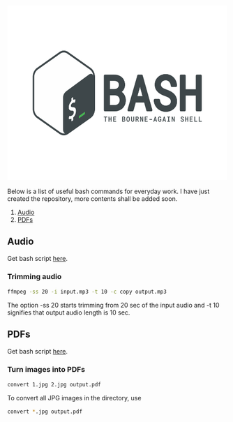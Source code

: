 <div align="center">
  <img src="images/bash_logo.svg" height="400vh"/>    
</div>

Below is a list of useful bash commands for everyday work. I have just created the repository, more contents shall be added soon.

1. [Audio](#audio)
2. [PDFs](#pdfs)

## Audio

Get bash script [here](audio.sh).

### Trimming audio

```bash
ffmpeg -ss 20 -i input.mp3 -t 10 -c copy output.mp3
```
The option -ss 20 starts trimming from 20 sec of the input audio and -t 10 signifies that output audio length is 10 sec.

## PDFs

Get bash script [here](pdf.sh).

### Turn images into PDFs

```bash
convert 1.jpg 2.jpg output.pdf
```

To convert all JPG images in the directory, use
```bash
convert *.jpg output.pdf
```

